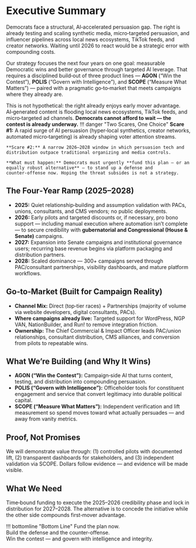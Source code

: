 # Executive Summary

Democrats face a structural, AI‑accelerated persuasion gap. The right is already testing and scaling synthetic media, micro‑targeted persuasion, and influencer pipelines across local news ecosystems, TikTok feeds, and creator networks. Waiting until 2026 to react would be a strategic error with compounding costs.

Our strategy focuses the next four years on one goal: measurable Democratic wins and better governance through targeted AI leverage. That requires a disciplined build‑out of three product lines — **AGON** (“Win the Contest”), **POLIS** (“Govern with Intelligence”), and **SCOPE** (“Measure What Matters”) — paired with a pragmatic go‑to‑market that meets campaigns where they already are.

This is not hypothetical: the right already enjoys early mover advantage. AI‑generated content is flooding local news ecosystems, TikTok feeds, and micro‑targeted ad channels. **Democrats cannot afford to wait — the contest is already underway.**
!!! danger "Two Scares, One Choice"
    **Scare #1:** A rapid surge of AI persuasion (hyper‑local synthetics, creator networks, automated micro‑targeting) is already shaping voter attention streams.

    **Scare #2:** A narrow 2026–2028 window in which persuasion tech and distribution outpace traditional organizing and media controls.

    **What must happen:** Democrats must urgently **fund this plan — or an equally robust alternative** — to stand up a defense and counter‑offense now. Hoping the threat subsides is not a strategy.

## The Four‑Year Ramp (2025–2028)

- **2025:** Quiet relationship‑building and assumption validation with PACs, unions, consultants, and CMS vendors; no public deployments.
- **2026:** Early pilots and targeted discounts or, if necessary, pro bono support — including manual execution where automation isn’t complete — to secure credibility with **gubernatorial and Congressional (House & Senate)** campaigns.
- **2027:** Expansion into Senate campaigns and institutional governance users; recurring base revenue begins via platform packaging and distribution partners.
- **2028:** Scaled dominance — 300+ campaigns served through PAC/consultant partnerships, visibility dashboards, and mature platform workflows.

## Go‑to‑Market (Built for Campaign Reality)

- **Channel Mix:** Direct (top‑tier races) + Partnerships (majority of volume via website developers, digital consultants, PACs).  
- **Where campaigns already live:** Targeted support for WordPress, NGP VAN, NationBuilder, and Run! to remove integration friction.  
- **Ownership:** The Chief Commercial & Impact Officer leads PAC/union relationships, consultant distribution, CMS alliances, and conversion from pilots to repeatable wins.

## What We’re Building (and Why It Wins)

- **AGON (“Win the Contest”):** Campaign‑side AI that turns content, testing, and distribution into compounding persuasion.  
- **POLIS (“Govern with Intelligence”):** Officeholder tools for constituent engagement and service that convert legitimacy into durable political capital.  
- **SCOPE (“Measure What Matters”):** Independent verification and lift measurement so spend moves toward what actually persuades — and away from vanity metrics.

## Proof, Not Promises

We will demonstrate value through: (1) controlled pilots with documented lift, (2) transparent dashboards for stakeholders, and (3) independent validation via SCOPE. Dollars follow evidence — and evidence will be made visible.

## What We Need

Time‑bound funding to execute the 2025–2026 credibility phase and lock in distribution for 2027–2028. The alternative is to concede the initiative while the other side compounds first‑mover advantage.

!!! bottomline "Bottom Line"
    Fund the plan now.<br>
    Build the defense and the counter-offense.<br>
    Win the contest — and govern with intelligence and integrity.

